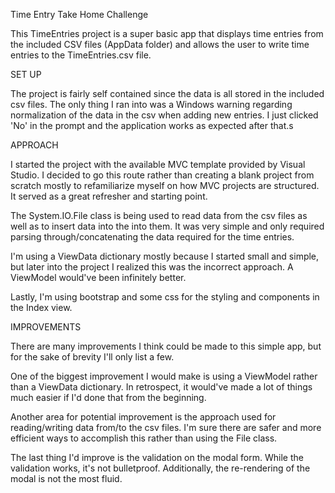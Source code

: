 ﻿Time Entry Take Home Challenge

This TimeEntries project is a super basic app that displays time entries from 
the included CSV files (AppData folder) and allows the user to write time 
entries to the TimeEntries.csv file. 


SET UP

The project is fairly self contained since the data is all stored in the 
included csv files. The only thing I ran into was a Windows warning regarding
normalization of the data in the csv when adding new entries. I just clicked
'No' in the prompt and the application works as expected after that.s


APPROACH

I started the project with the available MVC template provided by Visual Studio.
I decided to go this route rather than creating a blank project from scratch 
mostly to refamiliarize myself on how MVC projects are structured. It served as a great
refresher and starting point.

The System.IO.File class is being used to read data from the csv files as well
as to insert data into the into them. It was very simple and only required 
parsing through/concatenating the data required for the time entries. 

I'm using a ViewData dictionary mostly because I started small and simple, but 
later into the project I realized this was the incorrect approach. A ViewModel
would've been infinitely better.

Lastly, I'm using bootstrap and some css for the styling and components in the 
Index view. 


IMPROVEMENTS

There are many improvements I think could be made to this simple app, but for
the sake of brevity I'll only list a few.

One of the biggest improvement I would make is using a ViewModel rather than
a ViewData dictionary. In retrospect, it would've made a lot of things much
easier if I'd done that from the beginning.

Another area for potential improvement is the approach used for reading/writing
data from/to the csv files. I'm sure there are safer and more efficient ways to
accomplish this rather than using the File class.

The last thing I'd improve is the validation on the modal form. While the validation
works, it's not bulletproof. Additionally, the re-rendering of the modal is not
the most fluid.
